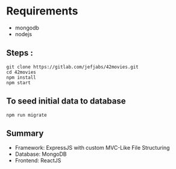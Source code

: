 # Requirements

- mongodb
- nodejs

## Steps : 

```
git clone https://gitlab.com/jefjabs/42movies.git
cd 42movies
npm install
npm start
```

## To seed initial data to database
```
npm run migrate
```

## Summary
- Framework: ExpressJS with custom MVC-Like File Structuring
- Database: MongoDB
- Frontend: ReactJS